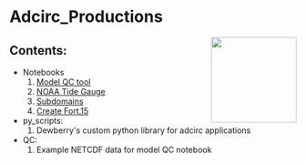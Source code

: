 # Adcirc_Productions
<img style="float:right;" src="https://github.com/tmiesse/adcirc_prod/blob/master/extra/figures/DewberryLogo_RGB.png" width=150px>

## Contents:
- Notebooks
    1. [Model QC tool](https://github.com/tmiesse/adcirc_prod/blob/master/notebooks/ModelQC__v2.ipynb)
    2. [NOAA Tide Gauge](https://github.com/tmiesse/adcirc_prod/blob/master/notebooks/noaa_tide.ipynb)
    3. [Subdomains](https://github.com/tmiesse/adcirc_prod/blob/master/notebooks/subdomain.ipynb)
    4. [Create Fort.15](https://github.com/tmiesse/adcirc_prod/blob/master/notebooks/create_fort15.ipynb)
- py_scripts:
    1. Dewberry's custom python library for adcirc applications
- QC:
    1. Example NETCDF data for model QC notebook















